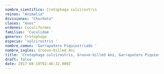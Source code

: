 ```yaml
---
nombre_cientifico: Crotophaga sulcirostris
reinos: "Animalia"
divisiones: "Chordata"
clases: "Aves"
ordenes: Cuculiformes
familias: 'Cuculidae '
generos: Crotophaga
especie: 'sulcirostris '
nombre_comun: 'Garrapatero Piquiestriado '
nombre_ingles: Groove-billed Ani
title: 'Crotophaga sulcirostris, Groove-billed Ani, Garrapatero Piquiestriado '
draft: false
date: 2017-08-19T02:46:32.000Z
---
```


